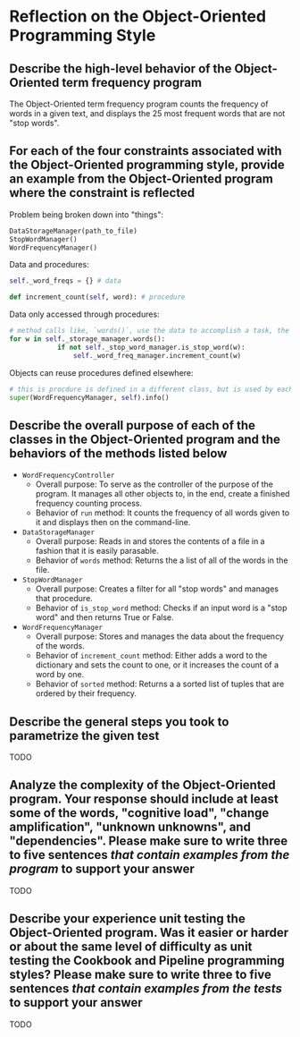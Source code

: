 # Reflection on the Object-Oriented Programming Style

## Describe the high-level behavior of the Object-Oriented term frequency program

The Object-Oriented term frequency program counts the frequency of words in a given text, and displays the 25 most frequent words that are not "stop words".

## For each of the four constraints associated with the Object-Oriented programming style, provide an example from the Object-Oriented program where the constraint is reflected

Problem being broken down into "things":
```python
DataStorageManager(path_to_file)
StopWordManager()
WordFrequencyManager()
```

Data and procedures:
```python
self._word_freqs = {} # data

def increment_count(self, word): # procedure
```

Data only accessed through procedures:
```python
# method calls like, `words()`, use the data to accomplish a task, the data is never accessed directly outside of a method
for w in self._storage_manager.words():
            if not self._stop_word_manager.is_stop_word(w):
                self._word_freq_manager.increment_count(w)
```

Objects can reuse procedures defined elsewhere:
```python
# this is procdure is defined in a different class, but is used by each other class
super(WordFrequencyManager, self).info()
```

## Describe the overall purpose of each of the classes in the Object-Oriented program and the behaviors of the methods listed below

- `WordFrequencyController`
  - Overall purpose: To serve as the controller of the purpose of the program. It manages all other objects to, in the end, create a finished frequency counting process.
  - Behavior of `run` method: It counts the frequency of all words given to it and displays then on the command-line.
- `DataStorageManager`
  - Overall purpose: Reads in and stores the contents of a file in a fashion that it is easily parasable.
  - Behavior of `words` method: Returns the a list of all of the words in the file.
- `StopWordManager`
  - Overall purpose: Creates a filter for all "stop words" and manages that procedure.
  - Behavior of `is_stop_word` method: Checks if an input word is a "stop word" and then returns True or False.
- `WordFrequencyManager`
  - Overall purpose: Stores and manages the data about the frequency of the words.
  - Behavior of `increment_count` method: Either adds a word to the dictionary and sets the count to one, or it increases the count of a word by one.
  - Behavior of `sorted` method: Returns a a sorted list of tuples that are ordered by their frequency.

## Describe the general steps you took to parametrize the given test

TODO

## Analyze the complexity of the Object-Oriented program. Your response should include at least some of the words, "cognitive load", "change amplification", "unknown unknowns", and "dependencies". Please make sure to write three to five sentences *that contain examples from the program* to support your answer

TODO

## Describe your experience unit testing the Object-Oriented program. Was it easier or harder or about the same level of difficulty as unit testing the Cookbook and Pipeline programming styles? Please make sure to write three to five sentences *that contain examples from the tests* to support your answer

TODO
